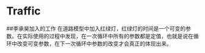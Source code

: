 # Traffic
##李承昊加入的工作
在道路模型中加入红绿灯，红绿灯的时间是一个可变的参数。在实际使用的过程中发现，在一次循环中所有的参数都是定值，也就是说在循环中改变可变参数，在下一次循环中参数的改变才会真正的体现出来。
